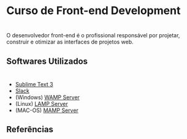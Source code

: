 # Curso de Front-end Development
#
O desenvolvedor front-end é o profissional responsável por projetar, construir e otimizar as interfaces de projetos web.

## Softwares Utilizados
#

* [Sublime Text 3](https://www.sublimetext.com/3 "Baixar Sublime Text 3")
* [Slack](https://slack.com/downloads "Baixar Slack")
* (Windows) [WAMP Server](http://www.wampserver.com/en/ "Baixar Slack")
* (Linux) [LAMP Server](http://www.techtudo.com.br/dicas-e-tutoriais/noticia/2012/11/como-instalar-lamp-no-linux.html "Baixar LAMP Server")
* (MAC-OS) [MAMP Server](https://www.mamp.info/en/downloads/ "Baixar MAMP Server")

## Referências
